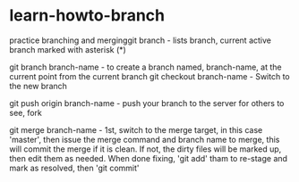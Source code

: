 learn-howto-branch
==================

practice branching and merginggit branch  - lists branch, current active branch marked with asterisk (*)

git branch branch-name - to create a branch named, branch-name, at the current point from the current branch
git checkout branch-name - Switch to the new branch

git push origin branch-name - push your branch to the server for others to see, fork

git merge branch-name - 1st, switch to the merge target, in this case 'master', then issue the merge command and branch name to merge, this will commit the merge if it is clean.  If not, the dirty files will be marked up, then edit them as needed.  When done fixing, 'git add' tham to re-stage and mark as resolved, then 'git commit'

